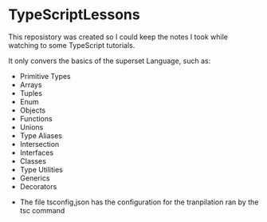 # TypeScriptLessons


This reposistory was created so I could keep the notes I took while watching to some TypeScript tutorials.

It only convers the basics of the superset Language, such as:

- Primitive Types
- Arrays
- Tuples
- Enum
- Objects
- Functions
- Unions
- Type Aliases
- Intersection
- Interfaces
- Classes
- Type Utilities
- Generics
- Decorators

* The file tsconfig,json has the configuration for the tranpilation ran by the tsc command